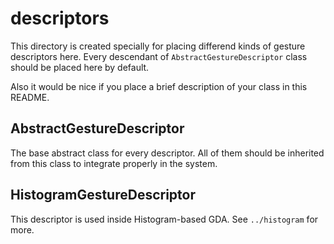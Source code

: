 # descriptors

This directory is created specially for placing differend kinds of gesture descriptors here.
Every descendant of `AbstractGestureDescriptor` class should be placed here by default.

Also it would be nice if you place a brief description of your class in this README.

## AbstractGestureDescriptor

The base abstract class for every descriptor. All of them should be inherited from this class to integrate properly in the system.

## HistogramGestureDescriptor

This descriptor is used inside Histogram-based GDA. See `../histogram` for more.
